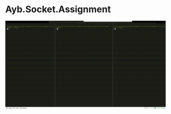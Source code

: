 # Ayb.Socket.Assignment

![Alt Text](https://github.com/arslanaybars/Ayb.Socket.Assignment/blob/master/docs/introduction.gif)
